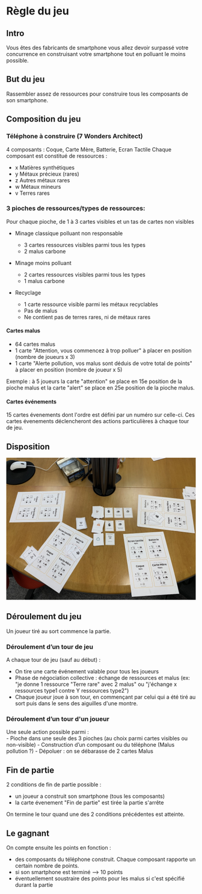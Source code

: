 # Règle du jeu

## Intro

Vous êtes des fabricants de smartphone vous allez devoir surpassé votre concurrence en construisant votre smartphone
tout en polluant le moins possible.

## But du jeu

Rassembler assez de ressources pour construire tous les composants de son smartphone.

## Composition du jeu

### Téléphone à construire (7 Wonders Architect)

4 composants : Coque, Carte Mère, Batterie, Ecran Tactile
Chaque composant est constitué de ressources :
- x Matières synthétiques
- y Métaux précieux (rares)
- z Autres métaux rares
- w Métaux mineurs
- v Terres rares

### 3 pioches de ressources/types de ressources:

Pour chaque pioche, de 1 à 3 cartes visibles et un tas de cartes non visibles

- Minage classique polluant non responsable
    - 3 cartes ressources visibles parmi tous les types
    - 2 malus carbone

- Minage moins polluant
    - 2 cartes ressources visibles parmi tous les types
    - 1 malus carbone

- Recyclage
    - 1 carte ressource visible parmi les métaux recyclables
    - Pas de malus
    - Ne contient pas de terres rares, ni de métaux rares

#### Cartes malus

- 64 cartes malus
- 1 carte "Attention, vous commencez à trop polluer" à placer en position (nombre de joueurs x 3)
- 1 carte "Alerte pollution, vos malus sont déduis de votre total de points" à placer en position (nombre de joueur x 5)

Exemple : à 5 joueurs la carte "attention" se place en 15e position de la pioche malus et la carte "alert" se place en 25e position de la pioche malus.

#### Cartes événements

15 cartes évenements dont l'ordre est défini par un numéro sur celle-ci. Ces cartes évenements déclencheront des
actions particulières à chaque tour de jeu.

## Disposition

![img](./img/disposition.jpg)

## Déroulement du jeu

Un joueur tiré au sort commence la partie.

### Déroulement d’un tour de jeu

A chaque tour de jeu (sauf au début) :  
- On tire une carte événement valable pour tous les joueurs
- Phase de négociation collective : échange de ressources et malus (ex: "je donne 1 ressource "Terre rare" avec 2 malus" ou "j'échange x ressources type1 contre Y ressources type2")
- Chaque joueur joue à son tour, en commençant par celui qui a été tiré au sort puis dans le sens des aiguilles d'une montre.

### Déroulement d’un tour d'un joueur

Une seule action possible parmi :  
    - Pioche dans une seule des 3 pioches (au choix parmi cartes visibles ou non-visible)
    - Construction d’un composant ou du téléphone (Malus pollution ?)
    - Dépoluer : on se débarasse de 2 cartes Malus


## Fin de partie
2 conditions de fin de partie possible :  
- un joueur a construit son smartphone (tous les composants)
- la carte évenement "Fin de partie" est tirée la partie s'arrête

On termine le tour quand une des 2 conditions précédentes est atteinte.

## Le gagnant
On compte ensuite les points en fonction :  
- des composants du téléphone construit. Chaque composant rapporte un certain nombre de points.
- si son smartphone est terminé --> 10 points
- éventuellement soustraire des points pour les malus si c'est spécifié durant la partie
